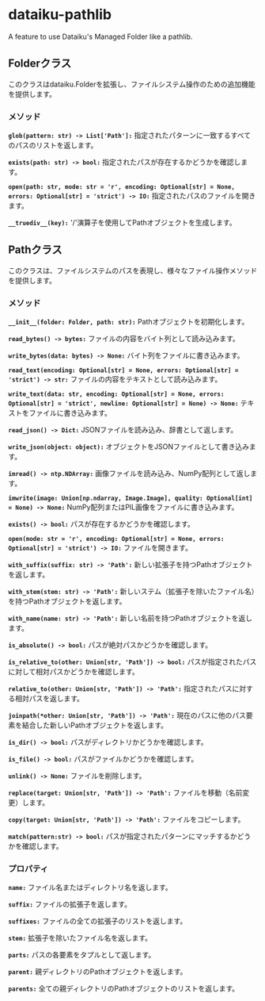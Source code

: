 # dataiku-pathlib
A feature to use Dataiku's Managed Folder like a pathlib.

## Folderクラス
このクラスはdataiku.Folderを拡張し、ファイルシステム操作のための追加機能を提供します。

### メソッド

**`glob(pattern: str) -> List['Path']:`**
指定されたパターンに一致するすべてのパスのリストを返します。

**`exists(path: str) -> bool:`**
指定されたパスが存在するかどうかを確認します。

**`open(path: str, mode: str = 'r', encoding: Optional[str] = None, errors: Optional[str] = 'strict') -> IO:`**
指定されたパスのファイルを開きます。

**`__truediv__(key):`**
'/'演算子を使用してPathオブジェクトを生成します。

## Pathクラス
このクラスは、ファイルシステムのパスを表現し、様々なファイル操作メソッドを提供します。

### メソッド
**`__init__(folder: Folder, path: str):`**
Pathオブジェクトを初期化します。

**`read_bytes() -> bytes:`**
ファイルの内容をバイト列として読み込みます。

**`write_bytes(data: bytes) -> None:`**
バイト列をファイルに書き込みます。

**`read_text(encoding: Optional[str] = None, errors: Optional[str] = 'strict') -> str:`**
ファイルの内容をテキストとして読み込みます。

**`write_text(data: str, encoding: Optional[str] = None, errors: Optional[str] = 'strict', newline: Optional[str] = None) -> None:`**
テキストをファイルに書き込みます。

**`read_json() -> Dict:`**
JSONファイルを読み込み、辞書として返します。

**`write_json(object: object):`**
オブジェクトをJSONファイルとして書き込みます。

**`imread() -> ntp.NDArray:`**
画像ファイルを読み込み、NumPy配列として返します。

**`imwrite(image: Union[np.ndarray, Image.Image], quality: Optional[int] = None) -> None:`**
NumPy配列またはPIL画像をファイルに書き込みます。

**`exists() -> bool:`**
パスが存在するかどうかを確認します。

**`open(mode: str = 'r', encoding: Optional[str] = None, errors: Optional[str] = 'strict') -> IO:`**
ファイルを開きます。

**`with_suffix(suffix: str) -> 'Path':`**
新しい拡張子を持つPathオブジェクトを返します。

**`with_stem(stem: str) -> 'Path':`**
新しいステム（拡張子を除いたファイル名）を持つPathオブジェクトを返します。

**`with_name(name: str) -> 'Path':`**
新しい名前を持つPathオブジェクトを返します。

**`is_absolute() -> bool:`**
パスが絶対パスかどうかを確認します。

**`is_relative_to(other: Union[str, 'Path']) -> bool:`**
パスが指定されたパスに対して相対パスかどうかを確認します。

**`relative_to(other: Union[str, 'Path']) -> 'Path':`**
指定されたパスに対する相対パスを返します。

**`joinpath(*other: Union[str, 'Path']) -> 'Path':`**
現在のパスに他のパス要素を結合した新しいPathオブジェクトを返します。

**`is_dir() -> bool:`**
パスがディレクトリかどうかを確認します。

**`is_file() -> bool:`**
パスがファイルかどうかを確認します。

**`unlink() -> None:`**
ファイルを削除します。

**`replace(target: Union[str, 'Path']) -> 'Path':`**
ファイルを移動（名前変更）します。

**`copy(target: Union[str, 'Path']) -> 'Path':`**
ファイルをコピーします。

**`match(pattern:str) -> bool:`**
パスが指定されたパターンにマッチするかどうかを確認します。


### プロパティ
**`name:`**
ファイル名またはディレクトリ名を返します。

**`suffix:`**
ファイルの拡張子を返します。

**`suffixes:`**
ファイルの全ての拡張子のリストを返します。

**`stem:`**
拡張子を除いたファイル名を返します。

**`parts:`**
パスの各要素をタプルとして返します。

**`parent:`**
親ディレクトリのPathオブジェクトを返します。

**`parents:`**
全ての親ディレクトリのPathオブジェクトのリストを返します。
